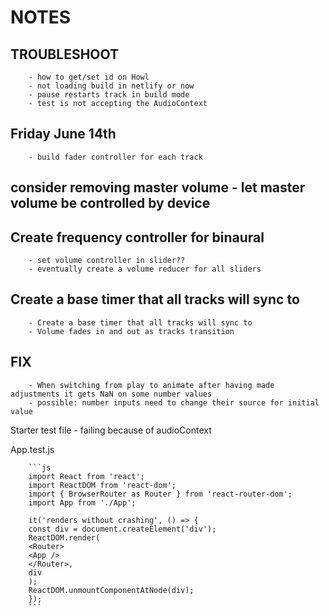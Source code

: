 # NOTES

## TROUBLESHOOT

        - how to get/set id on Howl
        - not loading build in netlify or now
        - pause restarts track in build mode
        - test is not accepting the AudioContext

## Friday June 14th

        - build fader controller for each track
  
## consider removing master volume - let master volume be controlled by device

## Create frequency controller for binaural

        - set volume controller in slider??
        - eventually create a volume reducer for all sliders

## Create a base timer that all tracks will sync to

        - Create a base timer that all tracks will sync to
        - Volume fades in and out as tracks transition

## FIX

        - When switching from play to animate after having made adjustments it gets NaN on some number values
        - possible: number inputs need to change their source for initial value

Starter test file - failing because of audioContext

App.test.js

        ```js
        import React from 'react';
        import ReactDOM from 'react-dom';
        import { BrowserRouter as Router } from 'react-router-dom';
        import App from './App';

        it('renders without crashing', () => {
        const div = document.createElement('div');
        ReactDOM.render(
        <Router>
        <App />
        </Router>,
        div
        );
        ReactDOM.unmountComponentAtNode(div);
        });
        ```
